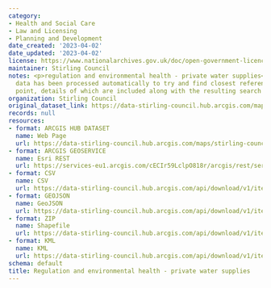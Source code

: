 ```yaml
---
category:
- Health and Social Care
- Law and Licensing
- Planning and Development
date_created: '2023-04-02'
date_updated: '2023-04-02'
license: https://www.nationalarchives.gov.uk/doc/open-government-licence/version/3/
maintainer: Stirling Council
notes: <p>regulation and environmental health - private water supplies<div><br /></div><div>The
  data has been processed automatically to try and find closest referenced address
  point, details of which are included along with the resulting search distance.</div></p>
organization: Stirling Council
original_dataset_link: https://data-stirling-council.hub.arcgis.com/maps/stirling-council::regulation-and-environmental-health-private-water-supplies
records: null
resources:
- format: ARCGIS HUB DATASET
  name: Web Page
  url: https://data-stirling-council.hub.arcgis.com/maps/stirling-council::regulation-and-environmental-health-private-water-supplies
- format: ARCGIS GEOSERVICE
  name: Esri REST
  url: https://services-eu1.arcgis.com/cECIr59LclpO818r/arcgis/rest/services/regulation_and_environmental_health_private_water_supplies/FeatureServer/3
- format: CSV
  name: CSV
  url: https://data-stirling-council.hub.arcgis.com/api/download/v1/items/c5c9faf10d734b0e81265070ca765f35/csv?layers=3
- format: GEOJSON
  name: GeoJSON
  url: https://data-stirling-council.hub.arcgis.com/api/download/v1/items/c5c9faf10d734b0e81265070ca765f35/geojson?layers=3
- format: ZIP
  name: Shapefile
  url: https://data-stirling-council.hub.arcgis.com/api/download/v1/items/c5c9faf10d734b0e81265070ca765f35/shapefile?layers=3
- format: KML
  name: KML
  url: https://data-stirling-council.hub.arcgis.com/api/download/v1/items/c5c9faf10d734b0e81265070ca765f35/kml?layers=3
schema: default
title: Regulation and environmental health - private water supplies
---
```

